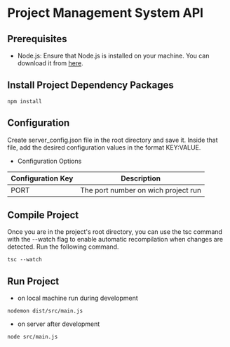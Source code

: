 # Project Management System API

## Prerequisites

- Node.js: Ensure that Node.js is installed on your machine. You can download it from [here](https://nodejs.org).

## Install Project Dependency Packages

```npm install```

## Configuration

Create server_config.json file in the root directory and save it. Inside that file, add the desired configuration values in the format KEY:VALUE.

- Configuration Options

| Configuration Key | Description                         | 
|-------------------|-------------------------------------|
| PORT              | The port number on wich project run |

## Compile Project

Once you are in the project's root directory, you can use the tsc command with the --watch flag to enable automatic recompilation when changes are detected. Run the following command.

```tsc --watch```

## Run Project

- on local machine run during development

```nodemon dist/src/main.js```

- on server after development

```node src/main.js```